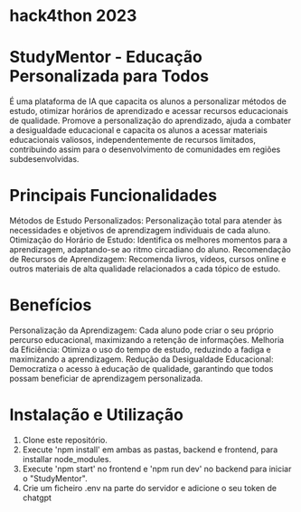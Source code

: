 
# hack4thon 2023
# StudyMentor - Educação Personalizada para Todos
É uma plataforma de IA que capacita os alunos a personalizar métodos de estudo, otimizar horários de aprendizado e acessar recursos educacionais de qualidade. Promove a personalização do aprendizado, ajuda a combater a desigualdade educacional e capacita os alunos a acessar materiais educacionais valiosos, independentemente de recursos limitados, contribuindo assim para o desenvolvimento de comunidades em regiões subdesenvolvidas.

# Principais Funcionalidades
Métodos de Estudo Personalizados: Personalização total para atender às necessidades e objetivos de aprendizagem individuais de cada aluno.
Otimização do Horário de Estudo: Identifica os melhores momentos para a aprendizagem, adaptando-se ao ritmo circadiano do aluno.
Recomendação de Recursos de Aprendizagem: Recomenda livros, vídeos, cursos online e outros materiais de alta qualidade relacionados a cada tópico de estudo.
# Benefícios
Personalização da Aprendizagem: Cada aluno pode criar o seu próprio percurso educacional, maximizando a retenção de informações.
Melhoria da Eficiência: Otimiza o uso do tempo de estudo, reduzindo a fadiga e maximizando a aprendizagem.
Redução da Desigualdade Educacional: Democratiza o acesso à educação de qualidade, garantindo que todos possam beneficiar de aprendizagem personalizada.
# Instalação e Utilização
1. Clone este repositório.
2. Execute 'npm install' em ambas as pastas, backend e frontend, para installar node_modules.
3. Execute 'npm start' no frontend e 'npm run dev' no backend para iniciar o "StudyMentor".
4. Crie um ficheiro .env na parte do servidor e adicione  o seu token de chatgpt
